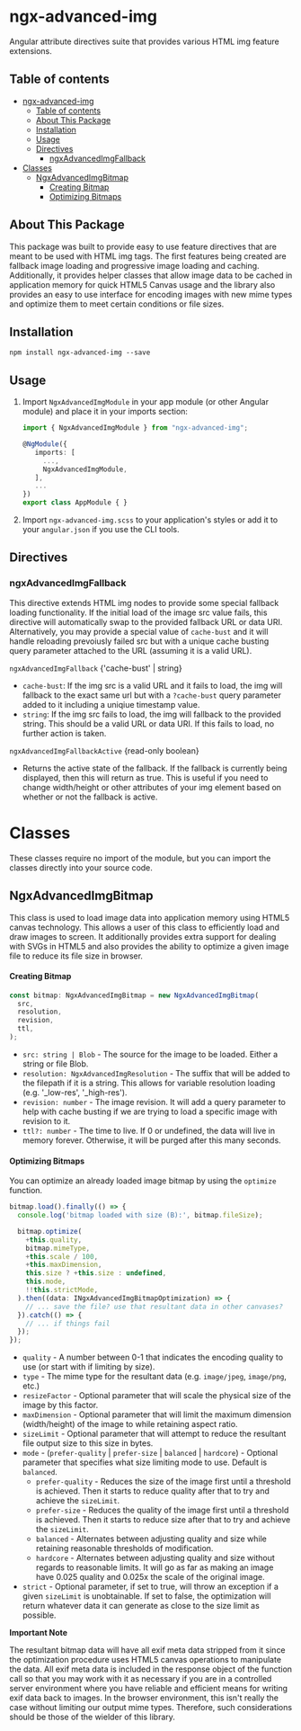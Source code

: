 # ngx-advanced-img

Angular attribute directives suite that provides various HTML img feature extensions.

## Table of contents
- [ngx-advanced-img](#ngx-advanced-img)
  - [Table of contents](#table-of-contents)
  - [About This Package](#about-this-package)
  - [Installation](#installation)
  - [Usage](#usage)
  - [Directives](#directives)
    - [ngxAdvancedImgFallback](#ngxadvancedimgfallback)
- [Classes](#classes)
  - [NgxAdvancedImgBitmap](#ngxadvancedimgbitmap)
      - [Creating Bitmap](#creating-bitmap)
      - [Optimizing Bitmaps](#optimizing-bitmaps)

## About This Package
This package was built to provide easy to use feature directives that are meant to be used with HTML img tags. The first features being created are fallback image loading and progressive image loading and caching. Additionally, it provides helper classes that allow image data to be cached in application memory for quick HTML5 Canvas usage and the library also provides an easy to use interface for encoding images with new mime types and optimize them to meet certain conditions or file sizes.

## Installation
```npm install ngx-advanced-img --save```

## Usage
1. Import `NgxAdvancedImgModule` in your app module (or other Angular module) and place it in your imports section:

    ```typescript
    import { NgxAdvancedImgModule } from "ngx-advanced-img";

    @NgModule({
       imports: [
         ...,
         NgxAdvancedImgModule,
       ],
       ...
    })
    export class AppModule { }
    ```

2. Import `ngx-advanced-img.scss` to your application's styles or add it to your `angular.json` if you use the CLI tools.

## Directives

### ngxAdvancedImgFallback

This directive extends HTML img nodes to provide some special fallback loading functionality. If the initial load of the image src value fails, this directive will automatically swap to the provided fallback URL or data URI. Alternatively, you may provide a special value of `cache-bust` and it will handle reloading prevoiusly failed src but with a unique cache busting query parameter attached to the URL (assuming it is a valid URL).

`ngxAdvancedImgFallback` {'cache-bust' | string}
+ `cache-bust`: If the img src is a valid URL and it fails to load, the img will fallback to the exact same url but with a `?cache-bust` query parameter added to it including a uniqiue timestamp value.
+ `string`: If the img src fails to load, the img will fallback to the provided string. This should be a valid URL or data URI. If this fails to load, no further action is taken.

`ngxAdvancedImgFallbackActive` {read-only boolean}
+ Returns the active state of the fallback. If the fallback is currently being displayed, then this will return as true. This is useful if you need to change width/height or other attributes of your img element based on whether or not the fallback is active.

# Classes

These classes require no import of the module, but you can import the classes directly into your source code.

## NgxAdvancedImgBitmap

This class is used to load image data into application memory using HTML5 canvas technology. This allows a user of this class to efficiently load and draw images to screen. It additionally provides extra support for dealing with SVGs in HTML5 and also provides the ability to optimize a given image file to reduce its file size in browser.

#### Creating Bitmap

```javascript
const bitmap: NgxAdvancedImgBitmap = new NgxAdvancedImgBitmap(
  src,
  resolution,
  revision,
  ttl,
);
```

- `src: string | Blob` - The source for the image to be loaded. Either a string or file Blob.
- `resolution: NgxAdvancedImgResolution` - The suffix that will be added to the filepath if it is a string. This allows for variable resolution loading (e.g. '_low-res', '_high-res').
- `revision: number` - The image revision. It will add a query parameter to help with cache busting if we are trying to load a specific image with revision to it.
- `ttl?: number` - The time to live. If 0 or undefined, the data will live in memory forever. Otherwise, it will be purged after this many seconds.

#### Optimizing Bitmaps

You can optimize an already loaded image bitmap by using the `optimize` function.

```typescript
bitmap.load().finally(() => {
  console.log('bitmap loaded with size (B):', bitmap.fileSize);

  bitmap.optimize(
    +this.quality,
    bitmap.mimeType,
    +this.scale / 100,
    +this.maxDimension,
    this.size ? +this.size : undefined,
    this.mode,
    !!this.strictMode,
  ).then((data: INgxAdvancedImgBitmapOptimization) => {
    // ... save the file? use that resultant data in other canvases?
  }).catch(() => {
    // ... if things fail
  });
});
```

- `quality` - A number between 0-1 that indicates the encoding quality to use (or start with if limiting by size).
- `type` - The mime type for the resultant data (e.g. `image/jpeg`, `image/png`, etc.)
- `resizeFactor` - Optional parameter that will scale the physical size of the image by this factor.
- `maxDimension` - Optional parameter that will limit the maximum dimension (width/height) of the image to while retaining aspect ratio.
- `sizeLimit` - Optional parameter that will attempt to reduce the resultant file output size to this size in bytes.
- `mode` - (`prefer-quality` | `prefer-size` | `balanced` | `hardcore`) - Optional parameter that specifies what size limiting mode to use. Default is `balanced`.
  - `prefer-quality` - Reduces the size of the image first until a threshold is achieved. Then it starts to reduce quality after that to try and achieve the `sizeLimit`.
  - `prefer-size` - Reduces the quality of the image first until a threshold is achieved. Then it starts to reduce size after that to try and achieve the `sizeLimit`.
  - `balanced` - Alternates between adjusting quality and size while retaining reasonable thresholds of modification.
  - `hardcore` - Alternates between adjusting quality and size without regards to reasonable limits. It will go as far as making an image have 0.025 quality and 0.025x the scale of the original image.
- `strict` - Optional parameter, if set to true, will throw an exception if a given `sizeLimit` is unobtainable. If set to false, the optimization will return whatever data it can generate as close to the size limit as possible.

**Important Note**

The resultant bitmap data will have all exif meta data stripped from it since the optimization procedure uses HTML5 canvas operations to manipulate the data. All exif meta data is included in the response object of the function call so that you may work with it as necessary if you are in a controlled server environment where you have reliable and efficient means for writing exif data back to images. In the browser environment, this isn't really the case without limiting our output mime types. Therefore, such considerations should be those of the wielder of this library.
